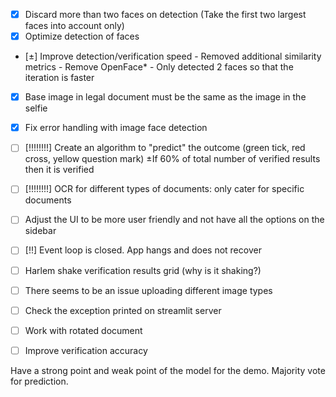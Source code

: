 - [x] Discard more than two faces on detection (Take the first two largest faces into account only)
- [x] Optimize detection of faces
- [±] Improve detection/verification speed
      - Removed additional similarity metrics
      - Remove OpenFace*
      - Only detected 2 faces so that the iteration is faster
- [x] Base image in legal document must be the same as the image in the selfie
- [x] Fix error handling with image face detection

- [ ] [!!!!!!!!] Create an algorithm to "predict" the outcome (green tick, red cross, yellow question mark)
      ±If 60% of total number of verified results then it is verified
- [ ] [!!!!!!!!] OCR for different types of documents: only cater for specific documents
- [ ] Adjust the UI to be more user friendly and not have all the options on the sidebar
- [ ] [!!] Event loop is closed. App hangs and does not recover

- [ ] Harlem shake verification results grid (why is it shaking?)
- [ ] There seems to be an issue uploading different image types
- [ ] Check the exception printed on streamlit server

- [ ] Work with rotated document
- [ ] Improve verification accuracy

Have a strong point and weak point of the model for the demo.
Majority vote for prediction.